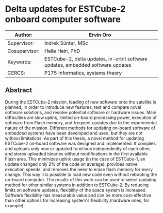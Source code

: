# Delta updates for ESTCube-2 onboard computer software

| Author:       | Ervin Oro  
|---|---  
| Supervisor:   | Indrek Sünter, MSc  
| Cosupervisor: | Helle Hein, PhD  
| Keywords:     | ESTCube-2, delta updates, in-orbit software updates, embedded software updates  
| CERCS:        | P175 Informatics, systems theory  


## Abstract
During the ESTCube-2 mission, loading of new software onto the satellite is planned, in order to introduce new features, test and compare novel software solutions, and resolve potential software or hardware issues. Main difficulties are slow uplink, limited on-board processing power, execution of software from Flash memory, and frequent updates due to the experimental nature of the mission. Different methods for updating on-board software of embedded systems have been developed and used, but they are not without limitations. As part of this thesis, a novel method for updating ESTCube-2 on-board software was designed and implemented. It compiles and uploads only new or updated functions independently of each other, and stores uploaded binaries without modifications in the first available Flash area. This minimizes uplink usage (in the case of ESTCube-1, an update changed only 2\% of the code on average), provides native execution speeds, and removes the need to erase flash memory for every change. This way it is possible to load new code even without rebooting the on-board computer. The results of this work can be used to select updating method for other similar systems in addition to ESTCube-2. By reducing limits on software updates, flexibility of the space system is increased. Software flexibility has measurable value and can be more cost-effective than other options for increasing system's flexibility (hardware ones, for example).
